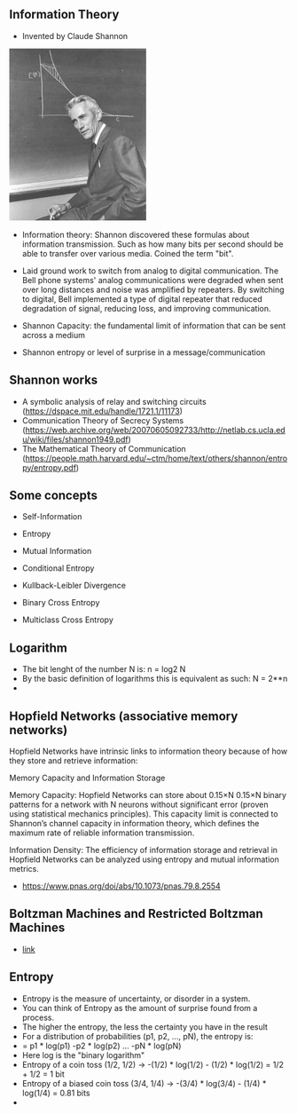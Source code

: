 ## Information Theory

* Invented by Claude Shannon

![shannon](shannon.gif)

* Information theory: Shannon discovered these formulas about information transmission. Such as how many bits per second should be able to transfer over various media. Coined the term "bit".

* Laid ground work to switch from analog to digital communication. The Bell phone systems' analog communications were degraded when sent over long distances and noise was amplified by repeaters. By switching to digital, Bell implemented a type of digital repeater that reduced degradation of signal, reducing loss, and improving communication. 

* Shannon Capacity: the fundamental limit of information that can be sent across a medium

* Shannon entropy or level of surprise in a message/communication

## Shannon works

* A symbolic analysis of relay and switching circuits (https://dspace.mit.edu/handle/1721.1/11173)
* Communication Theory of Secrecy Systems (https://web.archive.org/web/20070605092733/http://netlab.cs.ucla.edu/wiki/files/shannon1949.pdf)
* The Mathematical Theory of Communication (https://people.math.harvard.edu/~ctm/home/text/others/shannon/entropy/entropy.pdf)

## Some concepts

* Self-Information

* Entropy

* Mutual Information

* Conditional Entropy

* Kullback-Leibler Divergence

* Binary Cross Entropy

* Multiclass Cross Entropy

## Logarithm

* The bit lenght of the number N is: n = log2 N
* By the basic definition of logarithms this is equivalent as such: N = 2**n
* 



## Hopfield Networks (associative memory networks)
  
Hopfield Networks have intrinsic links to information theory because of how they store and retrieve information:

Memory Capacity and Information Storage

Memory Capacity: Hopfield Networks can store about 
0.15×N
0.15×N binary patterns for a network with N neurons without significant error (proven using statistical mechanics principles).
This capacity limit is connected to Shannon’s channel capacity in information theory, which defines the maximum rate of reliable information transmission.

Information Density: The efficiency of information storage and retrieval in Hopfield Networks can be analyzed using entropy and mutual information metrics.

* https://www.pnas.org/doi/abs/10.1073/pnas.79.8.2554

## Boltzman Machines and Restricted Boltzman Machines

* [link](https://www.sciencedirect.com/science/article/pii/S0364021385800124)

## Entropy

* Entropy is the measure of uncertainty, or disorder in a system.
* You can think of Entropy as the amount of surprise found from a process.
* The higher the entropy, the less the certainty you have in the result
* For a distribution of probabilities (p1, p2, ..., pN), the entropy is:
* = p1 * log(p1) -p2 * log(p2) ... -pN * log(pN)
* Here log is the "binary logarithm"
* Entropy of a coin toss (1/2, 1/2) -> -(1/2) * log(1/2) - (1/2) * log(1/2) = 1/2 + 1/2 = 1 bit
* Entropy of a biased coin toss (3/4, 1/4) -> -(3/4) * log(3/4) - (1/4) * log(1/4) = 0.81 bits
* 
